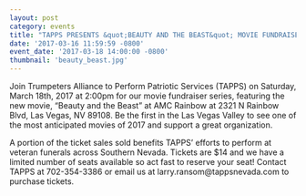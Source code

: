 ```yaml
---
layout: post
category: events
title: "TAPPS PRESENTS &quot;BEAUTY AND THE BEAST&quot; MOVIE FUNDRAISER"
date: '2017-03-16 11:59:59 -0800'
event_date: '2017-03-18 14:00:00 -0800'
thumbnail: 'beauty_beast.jpg'
---
```


<p>Join Trumpeters Alliance to Perform Patriotic Services (TAPPS) on Saturday, March 18th, 2017 at 2:00pm for our movie fundraiser series, featuring the new movie, “Beauty and the Beast” at AMC Rainbow at 2321 N Rainbow Blvd, Las Vegas, NV 89108. Be the first in the Las Vegas Valley to see one of the most anticipated movies of 2017 and support a great organization.</p>

<p>A portion of the ticket sales sold benefits TAPPS’ efforts to perform at veteran funerals across Southern Nevada. Tickets are $14 and we have a limited number of seats available so act fast to reserve your seat! Contact TAPPS at 702-354-3386 or email us at larry.ransom@tappsnevada.com to purchase tickets.</p>